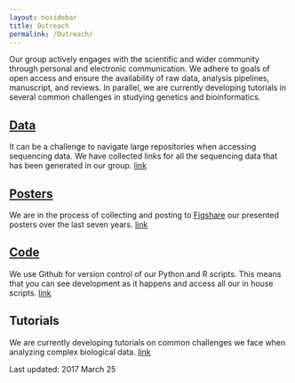 ```yaml
---
layout: nosidebar
title: Outreach
permalink: /Outreach/
---
```


Our group actively engages with the scientific and wider community through personal and electronic communication. We adhere to goals of open access and ensure the availability of raw data, analysis pipelines, manuscript, and reviews. In parallel, we are currently developing tutorials in several common challenges in studying genetics and bioinformatics.

## [Data](../Data)
It can be a challenge to navigate large repositories when accessing sequencing data. We have collected links for all the sequencing data that has been generated in our group. [link](../Data)

## [Posters](../Posters)
We are in the process of collecting and posting to [Figshare](https://figshare.com) our presented posters over the last seven years. [link](../Posters)

## [Code](https://github.com/matthewmoscou)
We use Github for version control of our Python and R scripts. This means that you can see development as it happens and access all our in house scripts. [link](https://github.com/matthewmoscou)

## Tutorials
We are currently developing tutorials on common challenges we face when analyzing complex biological data. [link](../Tutorials)


Last updated: 2017 March 25

